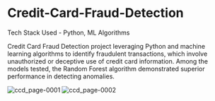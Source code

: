 # Credit-Card-Fraud-Detection

Tech Stack Used - Python, ML Algorithms

Credit Card Fraud Detection project leveraging Python and machine learning algorithms to identify fraudulent transactions, which involve unauthorized or deceptive use of credit card information. Among the models tested, the Random Forest algorithm demonstrated superior performance in detecting anomalies.

![ccd_page-0001](https://github.com/user-attachments/assets/b6aaf570-d873-4362-8070-33f6aa9a1751)
![ccd_page-0002](https://github.com/user-attachments/assets/00bd860d-9ee9-42c1-81b3-52e143f3ea6b)
